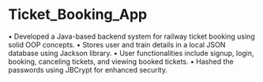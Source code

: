 # Ticket_Booking_App

• Developed a Java-based backend system for railway ticket booking using solid OOP concepts.
• Stores user and train details in a local JSON database using Jackson library.
• User functionalities include signup, login, booking, canceling tickets, and viewing booked tickets.
• Hashed the passwords using JBCrypt for enhanced security.
